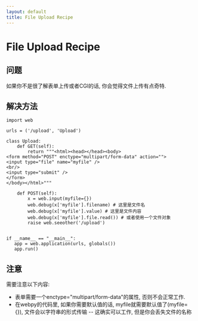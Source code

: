 ```yaml
---
layout: default
title: File Upload Recipe
---
```


# File Upload Recipe

## 问题

如果你不是很了解表单上传或者CGI的话, 你会觉得文件上传有点奇特.

## 解决方法

    import web
    
    urls = ('/upload', 'Upload')
    
    class Upload:
        def GET(self):
            return """<html><head></head><body>
    <form method="POST" enctype="multipart/form-data" action="">
    <input type="file" name="myfile" />
    <br/>
    <input type="submit" />
    </form>
    </body></html>"""
    
        def POST(self):
            x = web.input(myfile={})
            web.debug(x['myfile'].filename) # 这里是文件名
            web.debug(x['myfile'].value) # 这里是文件内容
            web.debug(x['myfile'].file.read()) # 或者使用一个文件对象
            raise web.seeother('/upload')


    if __name__ == "__main__":
       app = web.application(urls, globals()) 
       app.run()

## 注意

需要注意以下内容:

* 表单需要一个enctype="multipart/form-data"的属性, 否则不会正常工作.
* 在webpy的代码里, 如果你需要默认值的话, myfile就需要默认值了(myfile={}), 文件会以字符串的形式传输 -- 这确实可以工作, 但是你会丢失文件的名称